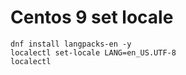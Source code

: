 # Centos 9 set locale 

```console
dnf install langpacks-en -y
localectl set-locale LANG=en_US.UTF-8
localectl
```
